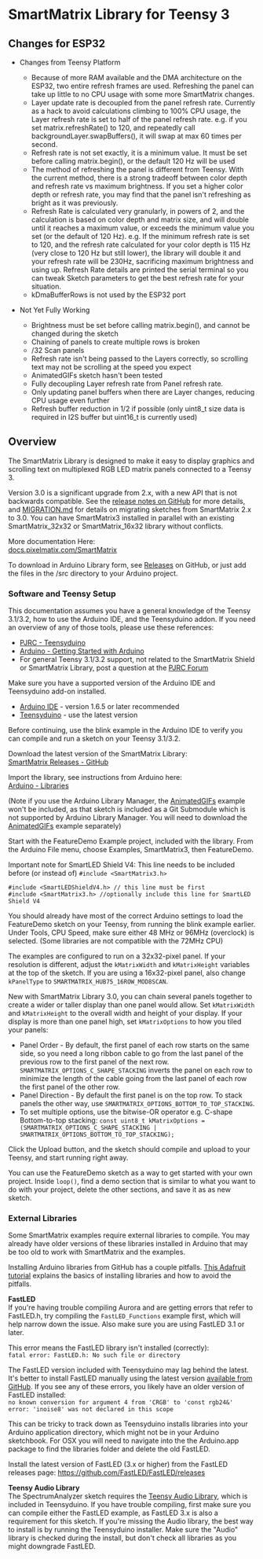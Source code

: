 # SmartMatrix Library for Teensy 3

## Changes for ESP32

* Changes from Teensy Platform
  * Because of more RAM available and the DMA architecture on the ESP32, two entire refresh frames are used.  Refreshing the panel can take up little to no CPU usage with some more SmartMatrix changes.
  * Layer update rate is decoupled from the panel refresh rate.  Currently as a hack to avoid calculations climbing to 100% CPU usage, the Layer refresh rate is set to half of the panel refresh rate.  e.g. if you set matrix.refreshRate() to 120, and repeatedly call backgroundLayer.swapBuffers(), it will swap at max 60 times per second.
  * Refresh rate is not set exactly, it is a minimum value.  It must be set before calling matrix.begin(), or the default 120 Hz will be used
  * The method of refreshing the panel is different from Teensy.  With the current method, there is a strong tradeoff between color depth and refresh rate vs maximum brightness.  If you set a higher color depth or refresh rate, you may find that the panel isn't refreshing as bright as it was previously.
  * Refresh Rate is calculated very granularly, in powers of 2, and the calculation is based on color depth and matrix size, and will double until it reaches a maximum value, or exceeds the minimum value you set (or the default of 120 Hz).  e.g. If the minimum refresh rate is set to 120, and the refresh rate calculated for your color depth is 115 Hz (very close to 120 Hz but still lower), the library will double it and your refresh rate will be 230Hz, sacrificing maximum brightness and using up.  Refresh Rate details are printed the serial terminal so you can tweak Sketch parameters to get the best refresh rate for your situation.
  * kDmaBufferRows is not used by the ESP32 port

* Not Yet Fully Working
  * Brightness must be set before calling matrix.begin(), and cannot be changed during the sketch
  * Chaining of panels to create multiple rows is broken
  * /32 Scan panels
  * Refresh rate isn't being passed to the Layers correctly, so scrolling text may not be scrolling at the speed you expect
  * AnimatedGIFs sketch hasn't been tested
  * Fully decoupling Layer refresh rate from Panel refresh rate.
  * Only updating panel buffers when there are Layer changes, reducing CPU usage even further
  * Refresh buffer reduction in 1/2 if possible (only uint8_t size data is required in I2S buffer but uint16_t is currently used)

## Overview

The SmartMatrix Library is designed to make it easy to display graphics and scrolling text on multiplexed RGB LED matrix panels connected to a Teensy 3.

Version 3.0 is a significant upgrade from 2.x, with a new API that is not backwards compatible.  See the [release notes on GitHub](https://github.com/pixelmatix/SmartMatrix/releases) for more details, and [MIGRATION.md](https://github.com/pixelmatix/SmartMatrix/blob/sm3.0/MIGRATION.md) for details on migrating sketches from SmartMatrix 2.x to 3.0.  You can have SmartMatrix3 installed in parallel with an existing SmartMatrix_32x32 or SmartMatrix_16x32 library without conflicts.

More documentation Here:  
[docs.pixelmatix.com/SmartMatrix](http://docs.pixelmatix.com/SmartMatrix)

To download in Arduino Library form, see [Releases](https://github.com/pixelmatix/SmartMatrix/releases) on GitHub, or just add the files in the /src directory to your Arduino project.

### Software and Teensy Setup
This documentation assumes you have a general knowledge of the Teensy 3.1/3.2, how to use the Arduino IDE, and the Teensyduino addon.  If you need an overview of any of those tools, please use these references:

* [PJRC - Teensyduino](http://www.pjrc.com/teensy/teensyduino.html)
* [Arduino - Getting Started with Arduino](http://arduino.cc/en/Guide/HomePage)
* For general Teensy 3.1/3.2 support, not related to the SmartMatrix Shield or SmartMatrix Library, post a question at the [PJRC Forum](http://forum.pjrc.com/forums/3-Technical-Support-amp-Questions)

Make sure you have a supported version of the Arduino IDE and Teensyduino add-on installed.

* [Arduino IDE](http://arduino.cc/en/main/software) - version 1.6.5 or later recommended
* [Teensyduino](http://www.pjrc.com/teensy/td_download.html) - use the latest version

Before continuing, use the blink example in the Arduino IDE to verify you can compile and run a sketch on your Teensy 3.1/3.2.

Download the latest version of the SmartMatrix Library:  
[SmartMatrix Releases - GitHub](https://github.com/pixelmatix/SmartMatrix/releases)

Import the library, see instructions from Arduino here:  
[Arduino - Libraries](http://arduino.cc/en/Guide/Libraries)

(Note if you use the Arduino Library Manager, the [AnimatedGIFs](https://github.com/pixelmatix/AnimatedGIFs) example won't be included, as that sketch is included as a Git Submodule which is not supported by Arduino Library Manager.  You will need to download the [AnimatedGIFs](https://github.com/pixelmatix/AnimatedGIFs) example separately)

Start with the FeatureDemo Example project, included with the library.  From the Arduino File menu, choose Examples, SmartMatrix3, then FeatureDemo.  

Important note for SmartLED Shield V4: This line needs to be included before (or instead of) `#include <SmartMatrix3.h>`

```
#include <SmartLEDShieldV4.h> // this line must be first
#include <SmartMatrix3.h> //optionally include this line for SmartLED Shield V4
```

You should already have most of the correct Arduino settings to load the FeatureDemo sketch on your Teensy, from running the blink example earlier.  Under Tools, CPU Speed, make sure either 48 MHz or 96MHz (overclock) is selected.  (Some libraries are not compatible with the 72MHz CPU)

The examples are configured to run on a 32x32-pixel panel.  If your resolution is different, adjust the `kMatrixWidth` and `kMatrixHeight` variables at the top of the sketch.  If you are using a 16x32-pixel panel, also change `kPanelType` to `SMARTMATRIX_HUB75_16ROW_MOD8SCAN`.

New with SmartMatrix Library 3.0, you can chain several panels together to create a wider or taller display than one panel would allow.  Set `kMatrixWidth` and `kMatrixHeight` to the overall width and height of your display.  If your display is more than one panel high, set `kMatrixOptions` to how you tiled your panels:  

* Panel Order - By default, the first panel of each row starts on the same side, so you need a long ribbon cable to go from the last panel of the previous row to the first panel of the next row.  `SMARTMATRIX_OPTIONS_C_SHAPE_STACKING` inverts the panel on each row to minimize the length of the cable going from the last panel of each row the first panel of the other row.  
* Panel Direction - By default the first panel is on the top row.  To stack panels the other way, use `SMARTMATRIX_OPTIONS_BOTTOM_TO_TOP_STACKING`.  
* To set multiple options, use the bitwise-OR operator e.g. C-shape Bottom-to-top stacking: `const uint8_t kMatrixOptions = (SMARTMATRIX_OPTIONS_C_SHAPE_STACKING | SMARTMATRIX_OPTIONS_BOTTOM_TO_TOP_STACKING);`

Click the Upload button, and the sketch should compile and upload to your Teensy, and start running right away.

You can use the FeatureDemo sketch as a way to get started with your own project.  Inside `loop()`, find a demo section that is similar to what you want to do with your project, delete the other sections, and save it as as new sketch.

### External Libraries

Some SmartMatrix examples require external libraries to compile.  You may already have older versions of these libraries installed in Arduino that may be too old to work with SmartMatrix and the examples.

Installing Arduino libraries from GitHub has a couple pitfalls.  [This Adafruit tutorial](https://learn.adafruit.com/adafruit-all-about-arduino-libraries-install-use/) explains the basics of installing libraries and how to avoid the pitfalls.

**FastLED**  
If you're having trouble compiling Aurora and are getting errors that refer to FastLED.h, try compiling the `FastLED_Functions` example first, which will help narrow down the issue.  Also make sure you are using FastLED 3.1 or later.

This error means the FastLED library isn't installed (correctly):  
`fatal error: FastLED.h: No such file or directory`

The FastLED version included with Teensyduino may lag behind the latest.  It's better to install FastLED manually using the latest version [available from GitHub](https://github.com/FastLED/FastLED/releases).  If you see any of these errors, you likely have an older version of FastLED installed:  
`no known conversion for argument 4 from 'CRGB' to 'const rgb24&'`  
`error: 'inoise8' was not declared in this scope`

This can be tricky to track down as Teensyduino installs libraries into your Arduino application directory, which might not be in your Arduino sketchbook.  For OSX you will need to navigate into the the Arduino.app package to find the libraries folder and delete the old FastLED.

Install the latest version of FastLED (3.x or higher) from the FastLED releases page:
https://github.com/FastLED/FastLED/releases

**Teensy Audio Library**  
The SpectrumAnalyzer sketch requires the [Teensy Audio Library](http://www.pjrc.com/teensy/td_libs_Audio.html), which is included in Teensyduino.  If you have trouble compiling, first make sure you can compile either the FastLED example, as FastLED 3.x is also a requirement for this sketch.  If you're missing the Audio library, the best way to install is by running the Teensyduino installer.  Make sure the "Audio" library is checked during the install, but don't check all libraries as you might downgrade FastLED.
